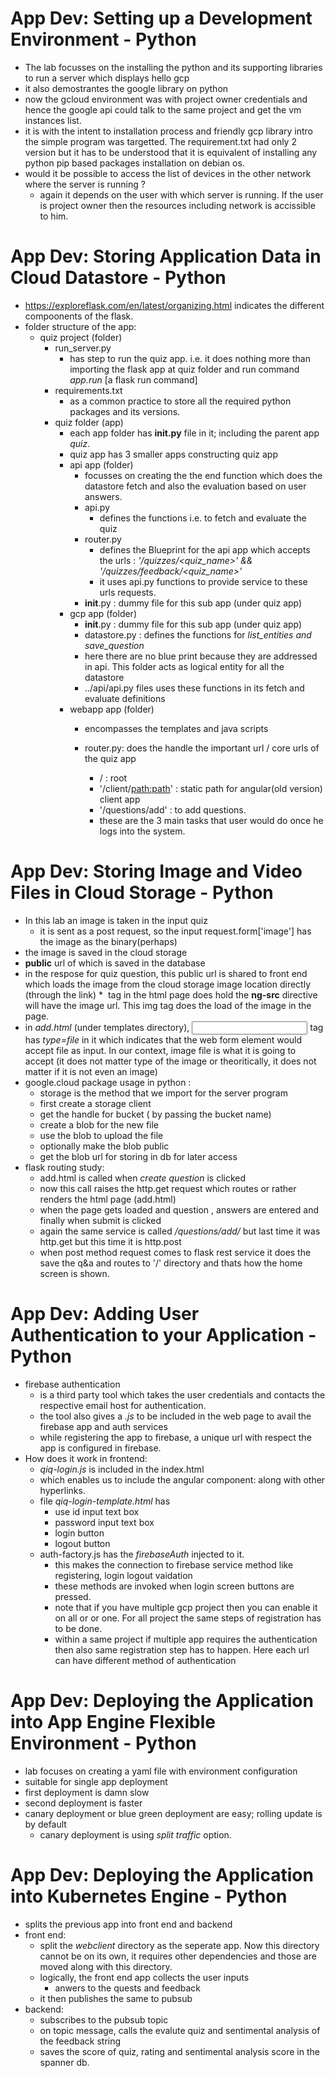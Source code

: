# App Dev: Setting up a Development Environment - Python
* The lab focusses on the installing the python and its supporting libraries to run a server which displays hello gcp
* it also demostrantes the google library on python
* now the gcloud environment was with project owner credentials and hence the google api could talk to the same project and get the vm instances list.
* it is with the intent to installation process and friendly gcp library intro the simple program was targetted. The requirement.txt had only 2 version  but it has to be understood that it is equivalent of installing any python pip based packages installation on debian os.
* would it be possible to access the list of devices in the other network where the server is running ?
    * again it depends on the user with which server is running. If the user is project owner then the resources including network is accissible to him.
    
# App Dev: Storing Application Data in Cloud Datastore - Python
* https://exploreflask.com/en/latest/organizing.html indicates the different compoonents of the flask. 
* folder structure of the app:
   * quiz project (folder)
      * run_server.py
         * has step to run the quiz app. i.e. it does nothing more than importing the flask app at quiz folder and run command *app.run* [a flask run command]
      * requirements.txt
         * as a common practice to store all the required python packages and its versions.
      * quiz folder (app)
         * each app folder has **__init__.py** file in it; including the parent app *quiz*.
         * quiz app has 3 smaller apps constructing quiz app  
         * api app (folder)
            * focusses on creating the the end function which does the datastore fetch and also the evaluation based on user answers.
            * api.py
               * defines the functions i.e. to fetch and evaluate the quiz
            * router.py
               * defines the Blueprint for the api app which accepts the urls : *'/quizzes/<quiz_name>' && '/quizzes/feedback/<quiz_name>'*
               * it uses api.py functions to provide service to these urls requests.
            * __init__.py : dummy file for this sub app (under quiz app)
         * gcp app (folder)
            * __init__.py : dummy file for this sub app (under quiz app)
            * datastore.py : defines the functions for *list_entities and save_question* 
            * here there are no blue print because they are addressed in api. This folder acts as logical entity for all the datastore 
            * ../api/api.py files uses these functions in its fetch and evaluate definitions
         * webapp app (folder)
            * encompasses the templates and java scripts
            * router.py: does the handle the important url / core urls of the quiz app
            
               * / : root
               * '/client/<path:path>' : static path for angular(old version) client app
               * '/questions/add' : to add questions.
               * these are the 3 main tasks that user would do once he logs into the system.

# App Dev: Storing Image and Video Files in Cloud Storage - Python
* In this lab an image is taken in the input quiz
   * it is sent as a post request, so the input request.form['image'] has the image as the binary(perhaps)
* the image is saved in the cloud storage
* **public** url of which is saved in the database
* in the respose for quiz question, this public url is shared to front end which loads the image from the cloud storage image location directly (through the link)
      * *<img>* tag in the html page does hold the **ng-src** directive will have the image url. This img tag does the load of the image in the page.
* in *add.html* (under templates directory), *<input>* tag has *type=file* in it which indicates that the web form element would accept file as input. In our context, image file is what it is going to accept (it does not matter type of the image or theoritically, it does not matter if it is not even an image)
* google.cloud package usage in python :
   * storage is the method that we import for the server program
   * first create a storage client
   * get the handle for bucket ( by passing the bucket name)
   * create a blob for the new file
   * use the blob to upload the file
   * optionally make the blob public
   * get the blob url for storing in db for later access
* flask routing study:
   * add.html is called when *create question* is clicked
   * now this call raises the http.get request which routes or rather renders the html page (add.html)
   * when the page gets loaded and question , answers are entered and finally when submit is clicked
   * again the same service is called */questions/add/* but last time it was http.get but this time it is http.post
   * when post method request comes to flask rest service it does the save the q&a and routes to '/' directory and thats how the home screen is shown.

# App Dev: Adding User Authentication to your Application - Python
* firebase authentication
   * is a third party tool which takes the user credentials and contacts the respective email host for authentication.
   * the tool also gives a *.js* to be included in the web page to avail the firebase app and auth services
   * while registering the app to firebase, a unique url with respect the app is configured in firebase.
* How does it work in frontend:
   * *qiq-login.js* is included in the index.html
   * which enables us to include the angular component: <qiq-login> along with other hyperlinks.
   * file *qiq-login-template.html* has 
      * use id input text box
      * password input text box
      * login button
      * logout button
   * auth-factory.js has the *firebaseAuth* injected to it.
      * this makes the connection to firebase service method like registering, login logout vaidation
      * these methods are invoked when login screen buttons are pressed.
      * note that if you have multiple gcp project then you can enable it on all or or one. For all project the same steps of registration has to be done.
      * within a same project if multiple app requires the authentication then also same registration step has to happen. Here each url can have different method of authentication

# App Dev: Deploying the Application into App Engine Flexible Environment - Python
* lab focuses on creating a yaml file with environment configuration
* suitable for single app deployment
* first deployment is damn slow
* second deployment is faster
* canary deployment or blue green deployment are easy; rolling update is by default
   * canary deployment is using *split traffic* option.
# App Dev: Deploying the Application into Kubernetes Engine - Python
* splits the previous app into front end and backend
* front end:
   * split the *webclient* directory as the seperate app. Now this directory cannot be on its own, it requires other dependencies and those are moved along with this directory.
   * logically, the front end app collects the user inputs
      * anwers to the quests and feedback
   * it then publishes the same to pubsub
* backend:
   * subscribes to the pubsub topic 
   * on topic message, calls the evalute quiz and sentimental analysis of the feedback string
   * saves the score of quiz, rating and sentimental analysis score in the spanner db.
      
